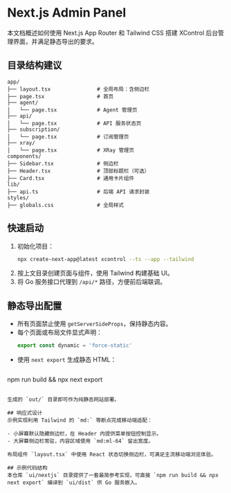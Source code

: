 # Next.js Admin Panel

本文档概述如何使用 Next.js App Router 和 Tailwind CSS 搭建 XControl 后台管理界面，并满足静态导出的要求。

## 目录结构建议

```text
app/
├── layout.tsx               # 全局布局：含侧边栏
├── page.tsx                 # 首页
├── agent/
│   └── page.tsx             # Agent 管理页
├── api/
│   └── page.tsx             # API 服务状态页
├── subscription/
│   └── page.tsx             # 订阅管理页
├── xray/
│   └── page.tsx             # XRay 管理页
components/
├── Sidebar.tsx              # 侧边栏
├── Header.tsx               # 顶部标题栏（可选）
├── Card.tsx                 # 通用卡片组件
lib/
├── api.ts                   # 后端 API 请求封装
styles/
├── globals.css              # 全局样式
```

## 快速启动
1. 初始化项目：
   ```bash
   npx create-next-app@latest xcontrol --ts --app --tailwind
   ```
2. 按上文目录创建页面与组件，使用 Tailwind 构建基础 UI。
3. 将 Go 服务接口代理到 `/api/*` 路径，方便前后端联调。

## 静态导出配置
- 所有页面禁止使用 `getServerSideProps`，保持静态内容。
- 每个页面或布局文件显式声明：
  ```ts
  export const dynamic = 'force-static'
  ```
- 使用 `next export` 生成静态 HTML：
  ```bash
 npm run build && npx next export
  ```

生成的 `out/` 目录即可作为纯静态网站部署。

## 响应式设计
示例实现利用 Tailwind 的 `md:` 等断点完成移动端适配：

- 小屏幕默认隐藏侧边栏，在 Header 内提供菜单按钮控制显示。
- 大屏幕侧边栏常驻，内容区域使用 `md:ml-64` 留出宽度。

布局组件 `layout.tsx` 中使用 React 状态切换侧边栏，可满足主流移动端浏览体验。

## 示例代码结构
本仓库 `ui/nextjs` 目录提供了一套最简参考实现，可直接 `npm run build && npx next export` 编译到 `ui/dist` 供 Go 服务嵌入。
